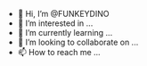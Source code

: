 - 👋 Hi, I’m @FUNKEYDINO
- 👀 I’m interested in ...
- 🌱 I’m currently learning ...
- 💞️ I’m looking to collaborate on ...
- 📫 How to reach me ...

<!---
FUNKEYDINO/FUNKEYDINO is a ✨ special ✨ repository because its `README.md` (this file) appears on your GitHub profile.
You can click the Preview link to take a look at your changes.
--->
